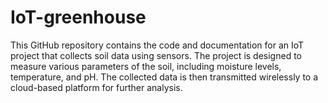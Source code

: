 # IoT-greenhouse
This GitHub repository contains the code and documentation for an IoT project that collects soil data using sensors. The project is designed to measure various parameters of the soil, including moisture levels, temperature, and pH. The collected data is then transmitted wirelessly to a cloud-based platform for further analysis.
